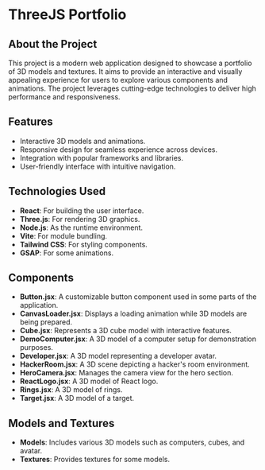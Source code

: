# ThreeJS Portfolio

## About the Project

This project is a modern web application designed to showcase a portfolio of 3D models and textures. It aims to provide an interactive and visually appealing experience for users to explore various components and animations. The project leverages cutting-edge technologies to deliver high performance and responsiveness.

## Features

- Interactive 3D models and animations.
- Responsive design for seamless experience across devices.
- Integration with popular frameworks and libraries.
- User-friendly interface with intuitive navigation.

## Technologies Used

- **React**: For building the user interface.
- **Three.js**: For rendering 3D graphics.
- **Node.js**: As the runtime environment.
- **Vite**: For module bundling.
- **Tailwind CSS**: For styling components.
- **GSAP**: For some animations.

## Components

- **Button.jsx**: A customizable button component used in some parts of the application.
- **CanvasLoader.jsx**: Displays a loading animation while 3D models are being prepared.
- **Cube.jsx**: Represents a 3D cube model with interactive features.
- **DemoComputer.jsx**: A 3D model of a computer setup for demonstration purposes.
- **Developer.jsx**: A 3D model representing a developer avatar.
- **HackerRoom.jsx**: A 3D scene depicting a hacker's room environment.
- **HeroCamera.jsx**: Manages the camera view for the hero section.
- **ReactLogo.jsx**: A 3D model of React logo.
- **Rings.jsx**: A 3D model of rings.
- **Target.jsx**: A 3D model of a target.

## Models and Textures

- **Models**: Includes various 3D models such as computers, cubes, and avatar.
- **Textures**: Provides textures for some models.
